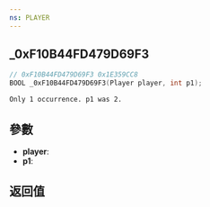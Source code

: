 ```yaml
---
ns: PLAYER
---
```

## _0xF10B44FD479D69F3

```c
// 0xF10B44FD479D69F3 0x1E359CC8
BOOL _0xF10B44FD479D69F3(Player player, int p1);
```

```
Only 1 occurrence. p1 was 2.  
```

## 參數
* **player**: 
* **p1**: 

## 返回值

